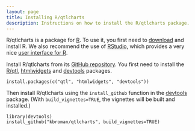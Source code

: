 ```yaml
---
layout: page
title: Installing R/qtlcharts
description: Instructions on how to install the R/qtlcharts package.
---
```


R/qtlcharts is a package for [R](http://www.r-project.org). To use it,
you first need to [download](http://cran.r-project.org/) and install
R. We also recommend the use of [RStudio](http://www.rstudio.com/),
which provides a very nice
[user interface for R](http://www.rstudio.com/products/rstudio/download/).

Install R/qtlcharts from its
[GitHub repository](https://github.com/kbroman/qtlcharts). You first need to
install the [R/qtl](http://www.rqtl.org),
[htmlwidgets](http://www.htmlwidgets.org/)
and [devtools](https://github.com/hadley/devtools) packages.

    install.packages(c("qtl", "htmlwidgets", "devtools"))

Then install R/qtlcharts using the `install_github` function in the
[devtools](https://github.com/hadley/devtools) package.  (With
`build_vignettes=TRUE`, the vignettes will be built and installed.)

    library(devtools)
    install_github("kbroman/qtlcharts", build_vignettes=TRUE)
